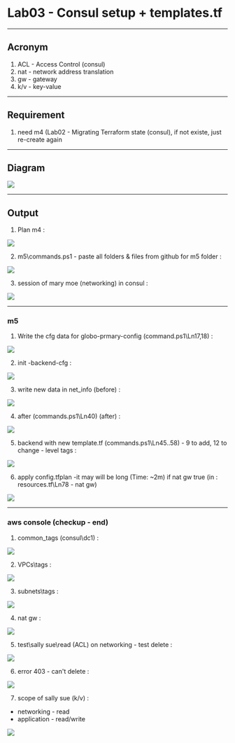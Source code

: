 # Lab03 - Consul setup + templates.tf

---

## Acronym
1. ACL - Access Control (consul)
2. nat - network address translation
3. gw - gateway
4. k/v - key-value

---

## Requirement
1. need m4 (Lab02 - Migrating Terraform state (consul), if not existe, just re-create again

---

## Diagram
[<img src="https://i.imgur.com/cnl3BuD.png">](https://i.imgur.com/cnl3BuD.png)

---

## Output
1. Plan m4 :

[<img src="https://i.imgur.com/q2VQzv5.png">](https://i.imgur.com/q2VQzv5.png)

2. m5\commands.ps1 - paste all folders & files from github for m5 folder : 

[<img src="https://i.imgur.com/HDqyEIn.png">](https://i.imgur.com/HDqyEIn.png)

3. session of mary moe (networking) in consul :

[<img src="https://i.imgur.com/3TiS6SH.png">](https://i.imgur.com/3TiS6SH.png)

---

### m5

1. Write the cfg data for globo-prmary-config (command.ps1\Ln17,18) :

[<img src="https://i.imgur.com/6V7ufsJ.png">](https://i.imgur.com/6V7ufsJ.png)

2. init -backend-cfg :

[<img src="https://i.imgur.com/f9KXixu.png">](https://i.imgur.com/f9KXixu.png)

3. write new data in net_info (before) :

[<img src="https://i.imgur.com/zWdBMSE.png">](https://i.imgur.com/zWdBMSE.png)

4. after (commands.ps1\Ln40) (after) : 

[<img src="https://i.imgur.com/v4KMnLw.png">](https://i.imgur.com/v4KMnLw.png)

5. backend with new template.tf (commands.ps1\Ln45..58) - 9 to add, 12 to change - level tags :

[<img src="https://i.imgur.com/ChsKKqO.png">](https://i.imgur.com/ChsKKqO.png)

6. apply config.tfplan -it may will be long (Time: ~2m) if nat gw true (in : resources.tf\Ln78 - nat gw)

[<img src="https://i.imgur.com/QlmyFzM.png">](https://i.imgur.com/QlmyFzM.png)


---

### aws console (checkup - end)
1. common_tags (consul\dc1) :

[<img src="https://i.imgur.com/8f3ZEd2.png">](https://i.imgur.com/8f3ZEd2.png)

2. VPCs\tags :

[<img src="https://i.imgur.com/XgJcn0r.png">](https://i.imgur.com/XgJcn0r.png)

3. subnets\tags :

[<img src="https://i.imgur.com/4cBgEfK.png">](https://i.imgur.com/4cBgEfK.png)

4. nat gw :

[<img src="https://i.imgur.com/T4GDXRk.png">](https://i.imgur.com/T4GDXRk.png)

5. test\sally sue\read (ACL) on networking - test delete :

[<img src="https://i.imgur.com/x3N0POW.png">](https://i.imgur.com/x3N0POW.png)

6. error 403 - can't delete :

[<img src="https://i.imgur.com/OI4N7O5.png">](https://i.imgur.com/OI4N7O5.png)


7. scope of sally sue (k/v) :
  * networking - read
  * application - read/write
  
[<img src="https://i.imgur.com/oRgFRuG.png">](https://i.imgur.com/oRgFRuG.png)
